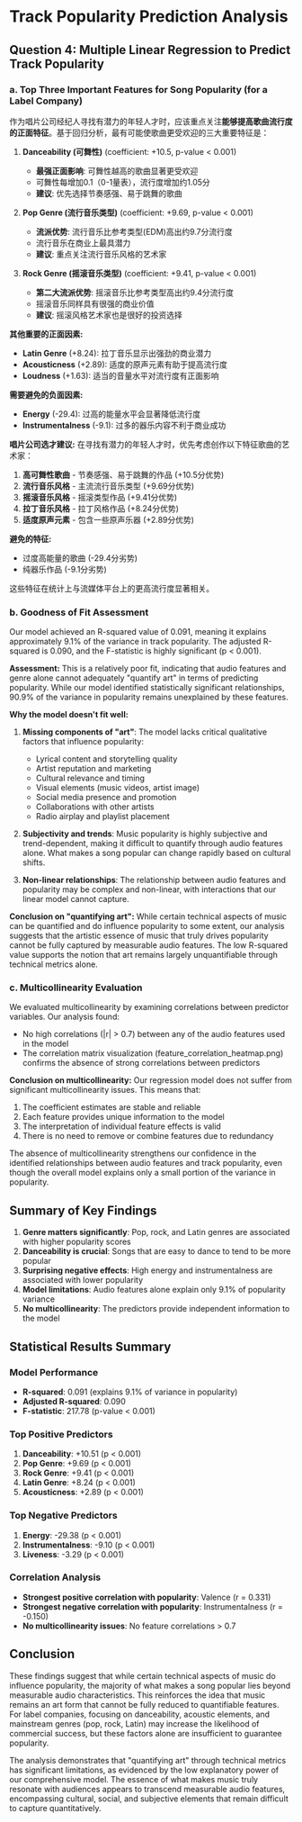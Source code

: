 # Track Popularity Prediction Analysis

## Question 4: Multiple Linear Regression to Predict Track Popularity

### a. Top Three Important Features for Song Popularity (for a Label Company)

作为唱片公司经纪人寻找有潜力的年轻人才时，应该重点关注**能够提高歌曲流行度的正面特征**。基于回归分析，最有可能使歌曲更受欢迎的三大重要特征是：

1. **Danceability (可舞性)** (coefficient: +10.5, p-value < 0.001)
   - **最强正面影响**: 可舞性越高的歌曲显著更受欢迎
   - 可舞性每增加0.1（0-1量表），流行度增加约1.05分
   - **建议**: 优先选择节奏感强、易于跳舞的歌曲

2. **Pop Genre (流行音乐类型)** (coefficient: +9.69, p-value < 0.001)
   - **流派优势**: 流行音乐比参考类型(EDM)高出约9.7分流行度
   - 流行音乐在商业上最具潜力
   - **建议**: 重点关注流行音乐风格的艺术家

3. **Rock Genre (摇滚音乐类型)** (coefficient: +9.41, p-value < 0.001)
   - **第二大流派优势**: 摇滚音乐比参考类型高出约9.4分流行度
   - 摇滚音乐同样具有很强的商业价值
   - **建议**: 摇滚风格艺术家也是很好的投资选择

**其他重要的正面因素:**
- **Latin Genre** (+8.24): 拉丁音乐显示出强劲的商业潜力
- **Acousticness** (+2.89): 适度的原声元素有助于提高流行度
- **Loudness** (+1.63): 适当的音量水平对流行度有正面影响

**需要避免的负面因素:**
- **Energy** (-29.4): 过高的能量水平会显著降低流行度
- **Instrumentalness** (-9.1): 过多的器乐内容不利于商业成功

**唱片公司选才建议:**
在寻找有潜力的年轻人才时，优先考虑创作以下特征歌曲的艺术家：

1. **高可舞性歌曲** - 节奏感强、易于跳舞的作品 (+10.5分优势)
2. **流行音乐风格** - 主流流行音乐类型 (+9.69分优势)  
3. **摇滚音乐风格** - 摇滚类型作品 (+9.41分优势)
4. **拉丁音乐风格** - 拉丁风格作品 (+8.24分优势)
5. **适度原声元素** - 包含一些原声乐器 (+2.89分优势)

**避免的特征:**
- 过度高能量的歌曲 (-29.4分劣势)
- 纯器乐作品 (-9.1分劣势)

这些特征在统计上与流媒体平台上的更高流行度显著相关。

### b. Goodness of Fit Assessment

Our model achieved an R-squared value of 0.091, meaning it explains approximately 9.1% of the variance in track popularity. The adjusted R-squared is 0.090, and the F-statistic is highly significant (p < 0.001).

**Assessment:**
This is a relatively poor fit, indicating that audio features and genre alone cannot adequately "quantify art" in terms of predicting popularity. While our model identified statistically significant relationships, 90.9% of the variance in popularity remains unexplained by these features.

**Why the model doesn't fit well:**
1. **Missing components of "art"**: The model lacks critical qualitative factors that influence popularity:
   - Lyrical content and storytelling quality
   - Artist reputation and marketing
   - Cultural relevance and timing
   - Visual elements (music videos, artist image)
   - Social media presence and promotion
   - Collaborations with other artists
   - Radio airplay and playlist placement

2. **Subjectivity and trends**: Music popularity is highly subjective and trend-dependent, making it difficult to quantify through audio features alone. What makes a song popular can change rapidly based on cultural shifts.

3. **Non-linear relationships**: The relationship between audio features and popularity may be complex and non-linear, with interactions that our linear model cannot capture.

**Conclusion on "quantifying art":**
While certain technical aspects of music can be quantified and do influence popularity to some extent, our analysis suggests that the artistic essence of music that truly drives popularity cannot be fully captured by measurable audio features. The low R-squared value supports the notion that art remains largely unquantifiable through technical metrics alone.

### c. Multicollinearity Evaluation

We evaluated multicollinearity by examining correlations between predictor variables. Our analysis found:

- No high correlations (|r| > 0.7) between any of the audio features used in the model
- The correlation matrix visualization (feature_correlation_heatmap.png) confirms the absence of strong correlations between predictors

**Conclusion on multicollinearity:**
Our regression model does not suffer from significant multicollinearity issues. This means that:

1. The coefficient estimates are stable and reliable
2. Each feature provides unique information to the model
3. The interpretation of individual feature effects is valid
4. There is no need to remove or combine features due to redundancy

The absence of multicollinearity strengthens our confidence in the identified relationships between audio features and track popularity, even though the overall model explains only a small portion of the variance in popularity.

## Summary of Key Findings

1. **Genre matters significantly**: Pop, rock, and Latin genres are associated with higher popularity scores
2. **Danceability is crucial**: Songs that are easy to dance to tend to be more popular
3. **Surprising negative effects**: High energy and instrumentalness are associated with lower popularity
4. **Model limitations**: Audio features alone explain only 9.1% of popularity variance
5. **No multicollinearity**: The predictors provide independent information to the model

## Statistical Results Summary

### Model Performance
- **R-squared**: 0.091 (explains 9.1% of variance in popularity)
- **Adjusted R-squared**: 0.090
- **F-statistic**: 217.78 (p-value < 0.001)

### Top Positive Predictors
1. **Danceability**: +10.51 (p < 0.001)
2. **Pop Genre**: +9.69 (p < 0.001)
3. **Rock Genre**: +9.41 (p < 0.001)
4. **Latin Genre**: +8.24 (p < 0.001)
5. **Acousticness**: +2.89 (p < 0.001)

### Top Negative Predictors
1. **Energy**: -29.38 (p < 0.001)
2. **Instrumentalness**: -9.10 (p < 0.001)
3. **Liveness**: -3.29 (p < 0.001)

### Correlation Analysis
- **Strongest positive correlation with popularity**: Valence (r = 0.331)
- **Strongest negative correlation with popularity**: Instrumentalness (r = -0.150)
- **No multicollinearity issues**: No feature correlations > 0.7

## Conclusion

These findings suggest that while certain technical aspects of music do influence popularity, the majority of what makes a song popular lies beyond measurable audio characteristics. This reinforces the idea that music remains an art form that cannot be fully reduced to quantifiable features. For label companies, focusing on danceability, acoustic elements, and mainstream genres (pop, rock, Latin) may increase the likelihood of commercial success, but these factors alone are insufficient to guarantee popularity.

The analysis demonstrates that "quantifying art" through technical metrics has significant limitations, as evidenced by the low explanatory power of our comprehensive model. The essence of what makes music truly resonate with audiences appears to transcend measurable audio features, encompassing cultural, social, and subjective elements that remain difficult to capture quantitatively.